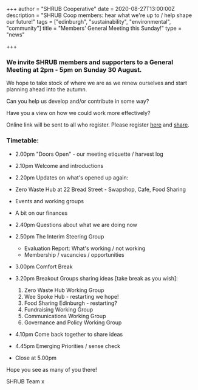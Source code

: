 +++
author = "SHRUB Cooperative"
date = 2020-08-27T13:00:00Z
description = "SHRUB Coop members: hear what we're up to / help shape our future!"
tags = ["edinburgh", "sustainability", "environmental", "community"]
title = "Members' General Meeting this Sunday!"
type = "news"

+++
### We invite SHRUB members and supporters to a General Meeting at 2pm - 5pm on Sunday 30 August.

We hope to take stock of where we are as we renew ourselves and start planning ahead into the autumn.

Can you help us develop and/or contribute in some way?

Have you a view on how we could work more effectively?

Online link will be sent to all who register. Please register [here](https://www.eventbrite.co.uk/e/shrub-cooperative-members-general-meeting-where-next-2-5pm-sun-30-aug-tickets-117466819419 "eventbrite") and [share](https://www.facebook.com/events/312212776788529 "Facebook event page").

### Timetable:

* 2.00pm "Doors Open" - our meeting etiquette / harvest log
* 2.10pm Welcome and introductions
* 2.20pm Updates on what's opened up again:


* Zero Waste Hub at 22 Bread Street - Swapshop, Cafe, Food Sharing
* Events and working groups
* A bit on our finances


* 2.40pm Questions about what we are doing now
* 2.50pm The Interim Steering Group
  * Evaluation Report: What's working / not working
  * Membership / vacancies / opportunities


* 3.00pm Comfort Break
* 3.20pm Breakout Groups sharing ideas \[take break as you wish\]:
  1. Zero Waste Hub Working Group
  2. Wee Spoke Hub - restarting we hope!
  3. Food Sharing Edinburgh - restarting?
  4. Fundraising Working Group
  5. Communications Working Group
  6. Governance and Policy Working Group


* 4.10pm Come back together to share ideas
* 4.45pm Emerging Priorities / sense check
* Close at 5.00pm

Hope you see as many of you there!

SHRUB Team x